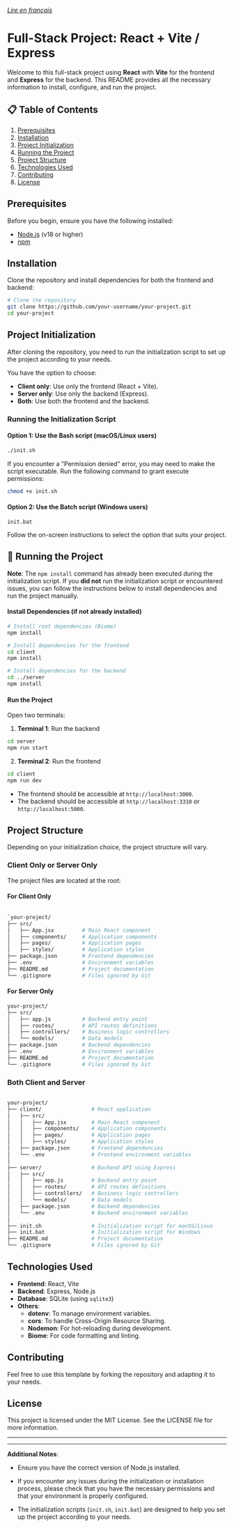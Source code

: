 *[Lire en français](README.fr.md)*

# Full-Stack Project: React + Vite / Express

Welcome to this full-stack project using **React** with **Vite** for the frontend and **Express** for the backend. This README provides all the necessary information to install, configure, and run the project.

## 📋 Table of Contents

1.  [Prerequisites](#prerequisites)
2.  [Installation](#installation)
3.  [Project Initialization](#project-initialization)
4.  [Running the Project](#running-the-project)
5.  [Project Structure](#project-structure)
6.  [Technologies Used](#technologies-used)
7.  [Contributing](#contributing)
8.  [License](#license)


## Prerequisites

Before you begin, ensure you have the following installed:

-   [Node.js](https://nodejs.org/) (v18 or higher)
-   [npm](https://www.npmjs.com/)



## Installation

Clone the repository and install dependencies for both the frontend and backend:

```bash
# Clone the repository
git clone https://github.com/your-username/your-project.git
cd your-project
```
## Project Initialization

After cloning the repository, you need to run the initialization script to set up the project according to your needs.

You have the option to choose:

-   **Client only**: Use only the frontend (React + Vite).
-   **Server only**: Use only the backend (Express).
-   **Both**: Use both the frontend and the backend.

### Running the Initialization Script

#### Option 1: Use the Bash script (macOS/Linux users)


```bash
./init.sh
```

If you encounter a "Permission denied" error, you may need to make the script executable. Run the following command to grant execute permissions:

```bash
chmod +x init.sh
```
#### Option 2: Use the Batch script (Windows users)

```batch
init.bat
``` 

Follow the on-screen instructions to select the option that suits your project.


## 🏃 Running the Project

**Note**: The `npm install` command has already been executed during the initialization script. If you **did not** run the initialization script or encountered issues, you can follow the instructions below to install dependencies and run the project manually.

#### Install Dependencies (if not already installed)

```bash
# Install root dependencies (Biome)
npm install

# Install dependencies for the frontend
cd client
npm install

# Install dependencies for the backend
cd ../server
npm install
```

#### Run the Project

Open two terminals:

1.  **Terminal 1**: Run the backend
    
```bash
cd server
npm run start
```
    
2.  **Terminal 2**: Run the frontend
    
```bash
cd client
npm run dev 
```

-   The frontend should be accessible at `http://localhost:3000`.
-   The backend should be accessible at `http://localhost:3310` or `http://localhost:5000`.

## Project Structure

Depending on your initialization choice, the project structure will vary.

### Client Only or Server Only

The project files are located at the root:

#### For **Client Only**

```bash

`your-project/
├── src/
│   ├── App.jsx         # Main React component
│   ├── components/     # Application components
│   ├── pages/          # Application pages
│   ├── styles/         # Application styles
├── package.json        # Frontend dependencies
├── .env                # Environment variables
├── README.md           # Project documentation
└── .gitignore          # Files ignored by Git
```

#### For **Server Only**

```bash
your-project/
├── src/
│   ├── app.js          # Backend entry point
│   ├── routes/         # API routes definitions
│   ├── controllers/    # Business logic controllers
│   └── models/         # Data models
├── package.json        # Backend dependencies
├── .env                # Environment variables
├── README.md           # Project documentation
└── .gitignore          # Files ignored by Git
```

### Both Client and Server

```bash

your-project/
├── client/                # React application
│   ├── src/
│   │   ├── App.jsx        # Main React component
│   │   ├── components/    # Application components
│   │   ├── pages/         # Application pages
│   │   ├── styles/        # Application styles
│   ├── package.json       # Frontend dependencies
│   └── .env               # Frontend environment variables
│
├── server/                # Backend API using Express
│   ├── src/
│   │   ├── app.js         # Backend entry point
│   │   ├── routes/        # API routes definitions
│   │   ├── controllers/   # Business logic controllers
│   │   └── models/        # Data models
│   ├── package.json       # Backend dependencies
│   └── .env               # Backend environment variables
│
├── init.sh                # Initialization script for macOS/Linux
├── init.bat               # Initialization script for Windows
├── README.md              # Project documentation
└── .gitignore             # Files ignored by Git`
```

## Technologies Used

-   **Frontend**: React, Vite
-   **Backend**: Express, Node.js
-   **Database**: SQLite (using `sqlite3`)
-   **Others**:
    -   **dotenv**: To manage environment variables.
    -   **cors**: To handle Cross-Origin Resource Sharing.
    -   **Nodemon**: For hot-reloading during development.
    -   **Biome**: For code formatting and linting.




## Contributing

Feel free to use this template by forking the repository and adapting it to your needs.


## License

This project is licensed under the MIT License. See the LICENSE file for more information.

-----
-----

**Additional Notes**:
    
-   Ensure you have the correct version of Node.js installed.
    
-   If you encounter any issues during the initialization or installation process, please check that you have the necessary permissions and that your environment is properly configured.
    
-   The initialization scripts (`init.sh`, `init.bat`) are designed to help you set up the project according to your needs.